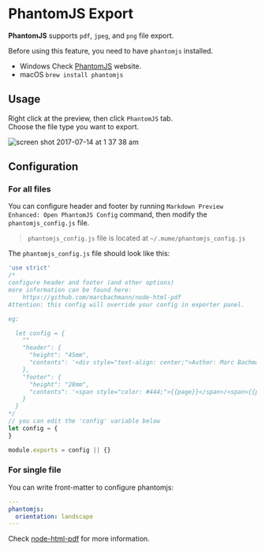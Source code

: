 # PhantomJS Export  

**PhantomJS** supports `pdf`, `jpeg`, and `png` file export.  

Before using this feature, you need to have `phantomjs` installed.  

* Windows
Check [PhantomJS](http://phantomjs.org/) website.
* macOS
`brew install phantomjs`

## Usage
Right click at the preview, then click `PhantomJS` tab.  
Choose the file type you want to export.  

![screen shot 2017-07-14 at 1 37 38 am](https://user-images.githubusercontent.com/1908863/28201098-0e5fe3be-6835-11e7-8db6-75fe7e5c35c7.png)

## Configuration    
### For all files
You can configure header and footer by running `Markdown Preview Enhanced: Open PhantomJS Config` command, then modify the `phantomjs_config.js` file.  

> `phantomjs_config.js` file is located at `~/.mume/phantomjs_config.js`

The `phantomjs_config.js` file should look like this:   

```javascript
'use strict'
/*
configure header and footer (and other options)
more information can be found here:
    https://github.com/marcbachmann/node-html-pdf
Attention: this config will override your config in exporter panel.

eg:

  let config = {
    ""
    "header": {
      "height": "45mm",
      "contents": '<div style="text-align: center;">Author: Marc Bachmann</div>'
    },
    "footer": {
      "height": "28mm",
      "contents": '<span style="color: #444;">{{page}}</span>/<span>{{pages}}</span>'
    }
  }
*/
// you can edit the 'config' variable below
let config = {
}

module.exports = config || {}
```

### For single file  
You can write front-matter to configure phantomjs:  

```yaml
---
phantomjs:
  orientation: landscape
---
```

Check [node-html-pdf](https://github.com/marcbachmann/node-html-pdf#options) for more information.  